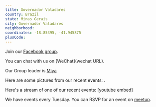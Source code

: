 ```yaml
---
title: Governador Valadares
country: Brazil
state: Minas Gerais
city: Governador Valadares
neighborhood: 
coordinates: -18.85395, -41.945875
plusCode:
---
```

Join our [Facebook group](https://www.facebook.com/groups/free.code.camp.governadorvaladares).

You can chat with us on [WeChat](wechat URL).

Our Group leader is [Miya](freecodecamp.org/miya)

Here are some pictures from our recent events:
![]().

Here's a stream of one of our recent events:
[youtube embed]

We have events every Tuesday. You can RSVP for an event on [meetup](meetupurl).
